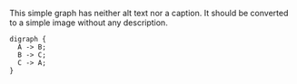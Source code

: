 This simple graph has neither alt text nor a caption. It should be
converted to a simple image without any description.

```{.dot}
digraph {
  A -> B;
  B -> C;
  C -> A;
}
```

